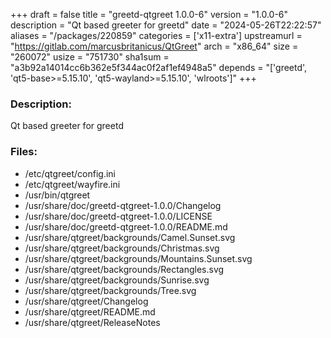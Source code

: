 +++
draft = false
title = "greetd-qtgreet 1.0.0-6"
version = "1.0.0-6"
description = "Qt based greeter for greetd"
date = "2024-05-26T22:22:57"
aliases = "/packages/220859"
categories = ['x11-extra']
upstreamurl = "https://gitlab.com/marcusbritanicus/QtGreet"
arch = "x86_64"
size = "260072"
usize = "751730"
sha1sum = "a3b92a14014cc6b362e5f344ac0f2af1ef4948a5"
depends = "['greetd', 'qt5-base>=5.15.10', 'qt5-wayland>=5.15.10', 'wlroots']"
+++
### Description: 
Qt based greeter for greetd

### Files: 
* /etc/qtgreet/config.ini
* /etc/qtgreet/wayfire.ini
* /usr/bin/qtgreet
* /usr/share/doc/greetd-qtgreet-1.0.0/Changelog
* /usr/share/doc/greetd-qtgreet-1.0.0/LICENSE
* /usr/share/doc/greetd-qtgreet-1.0.0/README.md
* /usr/share/qtgreet/backgrounds/Camel.Sunset.svg
* /usr/share/qtgreet/backgrounds/Christmas.svg
* /usr/share/qtgreet/backgrounds/Mountains.Sunset.svg
* /usr/share/qtgreet/backgrounds/Rectangles.svg
* /usr/share/qtgreet/backgrounds/Sunrise.svg
* /usr/share/qtgreet/backgrounds/Tree.svg
* /usr/share/qtgreet/Changelog
* /usr/share/qtgreet/README.md
* /usr/share/qtgreet/ReleaseNotes

